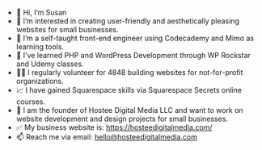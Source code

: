 - 👋 Hi, I’m Susan 
- 👀 I’m interested in creating user-friendly and aesthetically pleasing websites for small businesses.
- 🌱 I’m a self-taught front-end engineer using Codecademy and Mimo as learning tools.
- 🧠 I've learned PHP and WordPress Development through WP Rockstar and Udemy classes.
- 👩‍💻 I regularly volunteer for 48<in>48 building websites for not-for-profit organizations.  
- 📈 I have gained Squarespace skills via Squarespace Secrets online courses.
- 💞️ I am the founder of Hostee Digital Media LLC and want to work on website development and design projects for small businesses.
- ✅ My business website is: https://hosteedigitalmedia.com/
- 📫 Reach me via email: hello@hosteedigitalmedia.com
  

